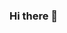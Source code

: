 ### Hi there 👋

<!--
Mizzfalcone Bio Site
- 🤔 What I'm working on
- Check out the sections of my resume
-->
